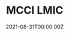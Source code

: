 ---
title: MCCI LMIC
summary: 111
tags:
- Wireless Communication
date: "2021-08-31T00:00:00Z"

# Optional external URL for project (replaces project detail page).
external_link: https://github.com/wong-hao/arduino-lmic

image:
  caption: 111
  focal_point: Smart

#links:
#- icon: twitter
#  icon_pack: fab
#  name: Follow
#  url: https://twitter.com/georgecushen
url_code: ""
url_pdf: ""
url_slides: ""
url_video: ""

# Slides (optional).
#   Associate this project with Markdown slides.
#   Simply enter your slide deck's filename without extension.
#   E.g. `slides = "example-slides"` references `content/slides/example-slides.md`.
#   Otherwise, set `slides = ""`.
#slides: example
---